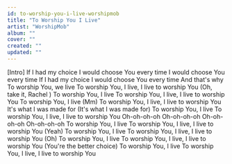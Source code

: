 ```yaml
---
id: to-worship-you-i-live-worshipmob
title: "To Worship You I Live"
artist: "WorshipMob"
album: ""
cover: ""
created: ""
updated: ""
---
```


[Intro]
If I had my choice
I would choose You every time
I would choose You every time
If I had my choice
I would choose You every time
And that's why
To worship You, we live
To worship You, I live, I live to worship You (Oh, 
take it, Rachel
)
To worship You, I live
To worship You, I live, I live to worship You
To worship You, I live (Mm)
To worship You, I live, I live to worship You
It's what I was made for (It's what I was made for)
To worship You, I live
To worship You, I live, I live to worship You
Oh-oh-oh-oh
Oh-oh-oh-oh
Oh-oh-oh-oh
Oh-oh-oh-oh
To worship You, I live
To worship You, I live, I live to worship You (Yeah)
To worship You, I live
To worship You, I live, I live to worship You (Oh)
To worship You, I live
To worship You, I live, I live to worship You (You're the better choice)
To worship You, I live
To worship You, I live, I live to worship You